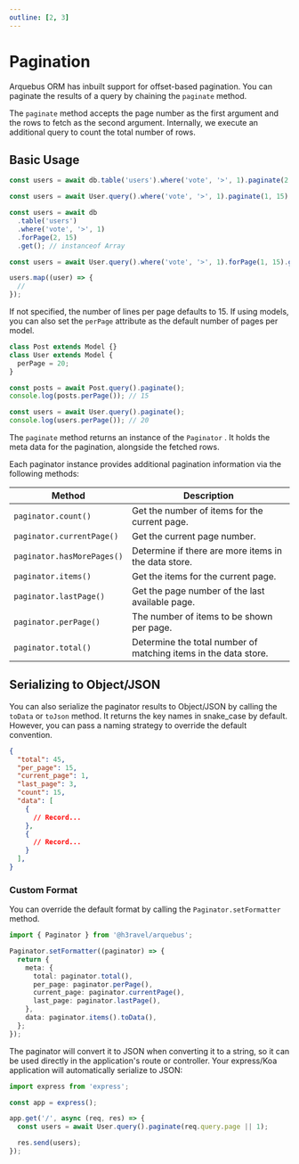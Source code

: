 ```yaml
---
outline: [2, 3]
---
```


# Pagination

Arquebus ORM has inbuilt support for offset-based pagination. You can paginate the results of a query by chaining the `paginate` method.

The `paginate` method accepts the page number as the first argument and the rows to fetch as the second argument. Internally, we execute an additional query to count the total number of rows.

## Basic Usage

```ts
const users = await db.table('users').where('vote', '>', 1).paginate(2, 15); // instanceof Paginator

const users = await User.query().where('vote', '>', 1).paginate(1, 15); // instanceof Paginator

const users = await db
  .table('users')
  .where('vote', '>', 1)
  .forPage(2, 15)
  .get(); // instanceof Array

const users = await User.query().where('vote', '>', 1).forPage(1, 15).get(); // instanceof Collection

users.map((user) => {
  //
});
```

If not specified, the number of lines per page defaults to 15. If using models, you can also set the `perPage` attribute as the default number of pages per model.

```ts
class Post extends Model {}
class User extends Model {
  perPage = 20;
}

const posts = await Post.query().paginate();
console.log(posts.perPage()); // 15

const users = await User.query().paginate();
console.log(users.perPage()); // 20
```

The `paginate` method returns an instance of the `Paginator` . It holds the meta data for the pagination, alongside the fetched rows.

Each paginator instance provides additional pagination information via the following methods:

| Method                     | Description                                                     |
| -------------------------- | --------------------------------------------------------------- |
| `paginator.count()`        | Get the number of items for the current page.                   |
| `paginator.currentPage()`  | Get the current page number.                                    |
| `paginator.hasMorePages()` | Determine if there are more items in the data store.            |
| `paginator.items()`        | Get the items for the current page.                             |
| `paginator.lastPage()`     | Get the page number of the last available page.                 |
| `paginator.perPage()`      | The number of items to be shown per page.                       |
| `paginator.total()`        | Determine the total number of matching items in the data store. |

## Serializing to Object/JSON

You can also serialize the paginator results to Object/JSON by calling the `toData` or `toJson` method. It returns the key names in snake_case by default. However, you can pass a naming strategy to override the default convention.

```JSON
{
  "total": 45,
  "per_page": 15,
  "current_page": 1,
  "last_page": 3,
  "count": 15,
  "data": [
    {
      // Record...
    },
    {
      // Record...
    }
  ],
}
```

### Custom Format

You can override the default format by calling the `Paginator.setFormatter` method.

```ts
import { Paginator } from '@h3ravel/arquebus';

Paginator.setFormatter((paginator) => {
  return {
    meta: {
      total: paginator.total(),
      per_page: paginator.perPage(),
      current_page: paginator.currentPage(),
      last_page: paginator.lastPage(),
    },
    data: paginator.items().toData(),
  };
});
```

The paginator will convert it to JSON when converting it to a string, so it can be used directly in the application's route or controller. Your express/Koa application will automatically serialize to JSON:

```ts
import express from 'express';

const app = express();

app.get('/', async (req, res) => {
  const users = await User.query().paginate(req.query.page || 1);

  res.send(users);
});
```
